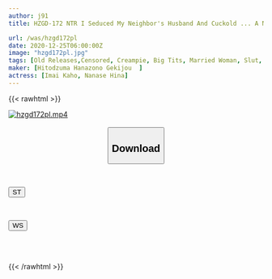 ```yaml
---
author: j91
title: HZGD-172 NTR I Seduced My Neighbor's Husband And Cuckold ... A Nasty Bitch Wife Who Takes A Man In The Village With Fair Skin And Beautiful Big Tits

url: /was/hzgd172pl
date: 2020-12-25T06:00:00Z
image: "hzgd172pl.jpg"
tags: [Old Releases,Censored, Creampie, Big Tits, Married Woman, Slut, Bride, Young Wife, Affair, Drama, Cuckold, Bride	]
maker: [Hitodzuma Hanazono Gekijou  ]
actress: [Imai Kaho, Nanase Hina]
---
```



{{< rawhtml >}}

<div class="video" data-videoid="kkKZwbkAa8fD7G">
    <a href="javascript:;">
        <img src="/was/hzgd172pl/hzgd172pl.jpg" width="WIDTH" height="HEIGHT" alt="hzgd172pl.mp4" loading="lazy">
    </a>
</div>

<script type="text/javascript" src="https://j91.asia/asset/on-demand-st.js"></script>

<br>
  <link rel="stylesheet" href="https://j91.asia/asset/bs5.css">
  
  <center>
  <button class="btn btn-primary" type="button" data-bs-toggle="collapse" data-bs-target=".multi-collapse" aria-expanded="false" aria-controls="multiCollapseExample1 multiCollapseExample2"><h2>Download</h2></button></center>
</p>
<div class="row">
  <div class="col">
    <div class="collapse multi-collapse" id="multiCollapseExample1">
      <div class="card card-body">
	      	      <br>
<div class="buttons">  
<p><a href="https://streamtape.to/v/kkKZwbkAa8fD7G" target="_blank"><button class="btn-hover color-3"><i class="fa fa-download"></i> ST</button></a></p></div>
    </div>
  </div>
</div>
  <div class="col">
    <div class="collapse multi-collapse" id="multiCollapseExample2">
      <div class="card card-body">
	      <br>
<div class="buttons">
<p><a href="https://wolfstream.tv/u788772lrj47" target="_blank"><button class="btn-hover color-8"><i class="fa fa-download"></i> WS</button></a></p></div>
<br><br>
      </div>
    </div>
  </div>
</div>

{{< /rawhtml >}}